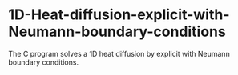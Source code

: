 # 1D-Heat-diffusion-explicit-with-Neumann-boundary-conditions
The C program solves a 1D heat diffusion by explicit with Neumann boundary conditions. 

